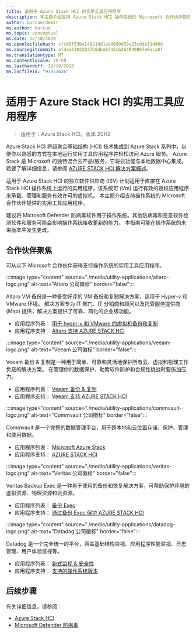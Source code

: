 ```yaml
---
title: 适用于 Azure Stack HCI 的实用工具应用程序
description: 本主题介绍支持 Azure Stack HCI 操作系统的 Microsoft 合作伙伴提供的实用工具应用程序。
author: burcuerdemir
ms.author: burcue
ms.topic: conceptual
ms.date: 12/10/2020
ms.openlocfilehash: cfc60f53ba14821dd1eb4089d59a23cdde31d40d
ms.sourcegitcommit: afdae61022037b5dba8345cb264049897e0aca8f
ms.translationtype: MT
ms.contentlocale: zh-CN
ms.lasthandoff: 12/10/2020
ms.locfileid: "97051626"
---
```

# <a name="utility-applications-for-azure-stack-hci"></a>适用于 Azure Stack HCI 的实用工具应用程序

>适用于：Azure Stack HCI，版本 20H2

Azure Stack HCI 将超聚合基础结构 (HCI) 技术集成到 Azure Stack 系列中，以便你以熟悉的方式在本地运行实用工具应用程序并轻松访问 Azure 服务。 Azure Stack 是 Microsoft 的独特混合云产品/服务，它将云功能与本地数据中心集成。 若要了解详细信息，请参阅 [AZURE STACK HCI 解决方案概述](../overview.md)。

适用于 Azure Stack HCI 的独立软件供应商 (ISV) 计划适用于直接在 Azure Stack HCI 操作系统上运行的实用程序，该系统可 (Vm) 运行有效的授权应用程序来承载、管理和服务有效许可的虚拟机。 本主题介绍支持操作系统的 Microsoft 合作伙伴提供的实用工具应用程序。

建议将 Microsoft Defender 防病毒软件用于操作系统。其他防病毒和恶意软件检测软件和服务可能会影响操作系统接收更新的能力。 本指南可能在操作系统的未来版本中发生更改。

## <a name="partner-spotlight"></a>合作伙伴聚焦
可从以下 Microsoft 合作伙伴获得支持操作系统的实用工具应用程序。

:::image type="content" source="./media/utility-applications/altaro-logo.png" alt-text="Altaro 公司徽标" border="false":::

Altaro VM 备份是一种备受好评的 VM 备份和复制解决方案，适用于 Hyper-v 和 VMware 环境。 解决方案专为 IT 部门、IT 分销商和顾问以及托管服务提供商 (Msp) 提供，解决方案提供了可靠、简化的企业级功能。

- 应用程序列表： [用于 hyper-v 和 VMware 的虚拟机备份和复制](https://www.altaro.com/vm-backup/)
- 应用程序支持： [Altaro 支持 AZURE STACK HCI](https://www.altaro.com/news/single/News-Altaro-applies-its-expertise-in-Hyper-V-backup-to-support-Microsoft.php)

:::image type="content" source="./media/utility-applications/veeam-logo.png" alt-text="Veeam 公司徽标" border="false":::

Veeam 备份 & 复制是一种用于简单、可靠和灵活地保护所有云、虚拟和物理工作负载的解决方案。 在管理你的数据保护、勒索软件防护和合规性挑战时要施加压力。

- 应用程序列表： [Veeam 备份 & 复制](https://www.veeam.com/vm-backup-recovery-replication-software.html)
- 应用程序支持： [Veeam 支持 AZURE STACK HCI](https://www.veeam.com/kb4047)

:::image type="content" source="./media/utility-applications/commvault-logo.png" alt-text="Commvault 公司徽标" border="false":::

Commvault 是一个完整的数据管理平台，用于跨本地和云位置存储、保护、管理和使用数据。

- 应用程序列表： [Microsoft Azure Stack](https://www.commvault.com/supported-technologies/microsoft/azurestack)
- 应用程序支持： [AZURE STACK HCI](https://documentation.commvault.com/11.21/essential/132799_microsoft_azure_stack_hci.html)

:::image type="content" source="./media/utility-applications/veritas-logo.png" alt-text="Veritas 公司徽标" border="false":::

Veritas Backup Exec 是一种易于使用的备份和恢复解决方案，可帮助保护环境的虚拟资源、物理资源和云资源。

- 应用程序列表： [备份 Exec](https://www.veritas.com/protection/backup-exec)
- 应用程序支持： [通过备份 Exec 保护 AZURE STACK HCI](https://www.veritas.com/support/en_US/article.100048860)

:::image type="content" source="./media/utility-applications/datadog-logo.png" alt-text="Datadag 公司徽标" border="false":::

Datadog 是一个完全统一的平台，涵盖基础结构监视、应用程序性能监视、日志管理、用户体验监视等。

- 应用程序列表： [新式监视 & 安全性](https://www.datadoghq.com/)
- 应用程序支持： [支持的操作系统版本](https://docs.datadoghq.com/agent/basic_agent_usage/?tab=agentv6v7#supported-os-versions)

## <a name="next-steps"></a>后续步骤
有关详细信息，请参阅：
- [Azure Stack HCI](https://azure.microsoft.com/products/azure-stack/hci/)
- [Microsoft Defender 防病毒](https://docs.microsoft.com/windows/security/threat-protection/microsoft-defender-antivirus/microsoft-defender-antivirus-in-windows-10)
